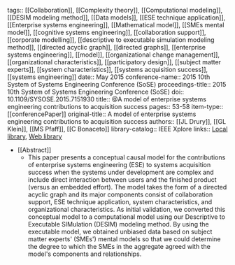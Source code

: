 tags:: [[Collaboration]], [[Complexity theory]], [[Computational modeling]], [[DESIM modeling method]], [[Data models]], [[ESE technique application]], [[Enterprise systems engineering]], [[Mathematical model]], [[SMEs mental model]], [[cognitive systems engineering]], [[collaboration support]], [[corporate modelling]], [[descriptive to executable simulation modeling method]], [[directed acyclic graph]], [[directed graphs]], [[enterprise systems engineering]], [[model]], [[organizational change management]], [[organizational characteristics]], [[participatory design]], [[subject matter experts]], [[system characteristics]], [[systems acquisition success]], [[systems engineering]]
date:: May 2015
conference-name:: 2015 10th System of Systems Engineering Conference (SoSE)
proceedings-title:: 2015 10th System of Systems Engineering Conference (SoSE)
doi:: 10.1109/SYSOSE.2015.7151930
title:: @A model of enterprise systems engineering contributions to acquisition success
pages:: 53-58
item-type:: [[conferencePaper]]
original-title:: A model of enterprise systems engineering contributions to acquisition success
authors:: [[JL Drury]], [[GL Klein]], [[MS Pfaff]], [[C Bonaceto]]
library-catalog:: IEEE Xplore
links:: [Local library](zotero://select/library/items/W6I3CIH7), [Web library](https://www.zotero.org/users/6520516/items/W6I3CIH7)

- [[Abstract]]
	- This paper presents a conceptual causal model for the contributions of enterprise systems engineering (ESE) to systems acquisition success when the systems under development are complex and include direct interaction between users and the finished product (versus an embedded effort). The model takes the form of a directed acyclic graph and its major components consist of collaboration support, ESE technique application, system characteristics, and organizational characteristics. As initial validation, we converted this conceptual model to a computational model using our Descriptive to Executable SIMulation (DESIM) modeling method. By using the executable model, we obtained unbiased data based on subject matter experts' (SMEs') mental models so that we could determine the degree to which the SMEs in the aggregate agreed with the model's components and relationships.